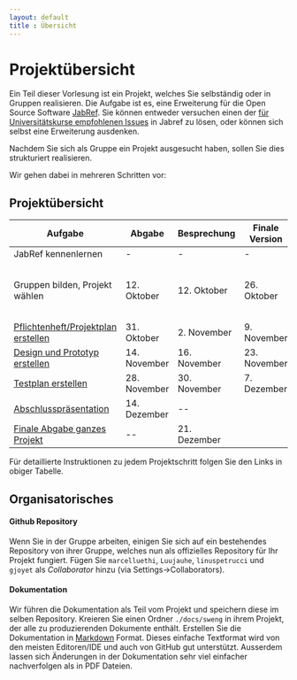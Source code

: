 ```yaml
---
layout: default
title : Übersicht
---
```


# Projektübersicht

Ein Teil dieser Vorlesung ist ein Projekt, welches Sie selbständig oder in Gruppen realisieren. 
Die Aufgabe ist es, eine Erweiterung für die Open Source Software [JabRef](https://www.jabref.org/). Sie können entweder versuchen 
einen der [für Universitätskurse empfohlenen Issues](https://github.com/orgs/JabRef/projects/3) in Jabref zu lösen, oder können sich selbst eine Erweiterung ausdenken. 

Nachdem Sie sich als Gruppe ein Projekt ausgesucht haben, sollen Sie dies strukturiert realisieren.

Wir gehen dabei in mehreren Schritten vor:

## Projektübersicht

| Aufgabe |  Abgabe | Besprechung | Finale Version | Bemerkung |
|---------|--------|---------------------|---------|-----------|
| JabRef kennenlernen | - | - | - | - |
| Gruppen bilden, Projekt wählen | 12. Oktober | 12. Oktober | 26. Oktober | Am 26.Oktober muss das Projektthema fix sein |
| [Pflichtenheft/Projektplan erstellen](./step1/exercises) | 31. Oktober | 2. November  | 9. November | |
| [Design und Prototyp erstellen](./step2/exercises) | 14. November | 16. November | 23. November | |
| [Testplan erstellen](./step3/exercises) | 28. November | 30. November | 7. Dezember| |
| [Abschlusspräsentation](./step4/exercises) | 14. Dezember |  --  |  |
| [Finale Abgabe ganzes Projekt](./step4/exercises) | -- | 21. Dezember |  |

Für detaillierte Instruktionen zu jedem Projektschritt folgen Sie den Links in obiger Tabelle.

## Organisatorisches

#### Github Repository

Wenn Sie in der Gruppe arbeiten, einigen Sie sich auf ein bestehendes Repository von ihrer Gruppe, welches nun als offizielles Repository für Ihr Projekt fungiert. 
Fügen Sie `marcelluethi`, `Luujauhe`, `linuspetrucci` und `gjoyet` als *Collaborator* hinzu (via Settings->Collaborators).


<!--Kreieren sie ausgehend vom master branch einen branch `develop`. Für jede Abgabe (und jedes Feature) kreieren sie ausgehend vom branch `develop` einen neuen Featurebranch. Der Pull Request hat jeweils den `develop` branch als Ziel. Damit haben sie am Ende alle projektrelevanten Änderungen im `develop` branch. -->



#### Dokumentation
Wir führen die Dokumentation als Teil vom Projekt und speichern diese im selben Repository.
Kreieren Sie einen Ordner `./docs/sweng` in ihrem Projekt, der alle zu produzierenden Dokumente enthält. Erstellen Sie die Dokumentation in [Markdown](https://help.github.com/categories/writing-on-github/) Format. Dieses einfache Textformat wird von den meisten Editoren/IDE und auch von GitHub gut unterstützt. Ausserdem lassen sich Änderungen in der Dokumentation sehr viel einfacher nachverfolgen als in PDF Dateien.




